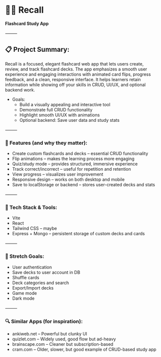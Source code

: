 # 🧑‍🏫 Recall
**Flashcard Study App**


⸻

## 📋 Project Summary:
Recall is a focused, elegant flashcard web app that lets users create, review, and track flashcard decks. The app emphasizes a smooth user experience and engaging interactions with animated card flips, progress feedback, and a clean, responsive interface. It helps learners retain information while showing off your skills in CRUD, UI/UX, and optional backend work.

* Goals:
    * Build a visually appealing and interactive tool
    * Demonstrate full CRUD functionality
    * Highlight smooth UI/UX with animations
    * Optional backend: Save user data and study stats

⸻

### 🌟 Features (and why they matter):
* Create custom flashcards and decks – essential CRUD functionality
* Flip animations – makes the learning process more engaging
* Quiz/study mode – provides structured, immersive experience
* Track correct/incorrect – useful for repetition and retention
* View progress – visualizes user improvement
* Responsive design – works on both desktop and mobile
* Save to localStorage or backend – stores user-created decks and stats

⸻

### 🧰 Tech Stack & Tools:
* Vite
* React
* Tailwind CSS – maybe
* Express + Mongo – persistent storage of custom decks and cards

⸻

### 🚀 Stretch Goals:
* User authentication
* Save decks to user account in DB
* Shuffle cards
* Deck categories and search
* Export/Import decks
* Game mode
* Dark mode

⸻

### 🔍 Similar Apps (for inspiration):
* ankiweb.net – Powerful but clunky UI
* quizlet.com – Widely used, good flow but ad-heavy
* brainscape.com – Cleaner but subscription-based
* cram.com – Older, slower, but good example of CRUD-based study app